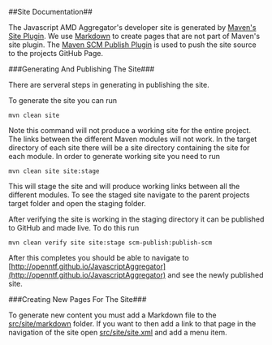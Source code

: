<!--
   (C) Copyright 2012, IBM Corporation

   Licensed under the Apache License, Version 2.0 (the "License");
   you may not use this file except in compliance with the License.
   You may obtain a copy of the License at

       http://www.apache.org/licenses/LICENSE-2.0

   Unless required by applicable law or agreed to in writing, software
   distributed under the License is distributed on an "AS IS" BASIS,
   WITHOUT WARRANTIES OR CONDITIONS OF ANY KIND, either express or implied.
   See the License for the specific language governing permissions and
   limitations under the License.
-->
##Site Documentation##

The Javascript AMD Aggregator's developer site is generated by 
[Maven's Site Plugin](http://maven.apache.org/plugins/maven-site-plugin/index.html).
We use [Markdown](http://daringfireball.net/projects/markdown/basics) to create
pages that are not part of Maven's site plugin.  The 
[Maven SCM Publish Plugin](http://maven.apache.org/plugins/maven-scm-publish-plugin/index.html)
is used to push the site source to the projects GitHub Page.

###Generating And Publishing The Site###

There are serveral steps in generating in publishing the site.

To generate the site you can run

    mvn clean site

Note this command will not produce a working site for the entire project.  The
links between the different Maven modules will not work.  In the target
directory of each site there will be a site directory containing the site for
each module.  In order to generate working site you need to run

    mvn clean site site:stage

This will stage the site and will produce working links between all the
different modules.  To see the staged site navigate to the parent projects
target folder and open the staging folder.

After verifying the site is working in the staging directory it can be
published to GitHub and made live.  To do this run

    mvn clean verify site site:stage scm-publish:publish-scm

After this completes you should be able to navigate to 
[http://openntf.github.io/JavascriptAggregator](http://openntf.github.io/JavascriptAggregator)
and see the newly published site.

###Creating New Pages For The Site###

To generate new content you must add a Markdown file to the
[src/site/markdown](https://github.com/OpenNTF/JavascriptAggregator/tree/master/src/site/markdown)
folder.  If you want to then add a link to that page in the navigation of the
site open
[src/site/site.xml](https://github.com/OpenNTF/JavascriptAggregator/blob/master/src/site/site.xml)
and add a menu item.